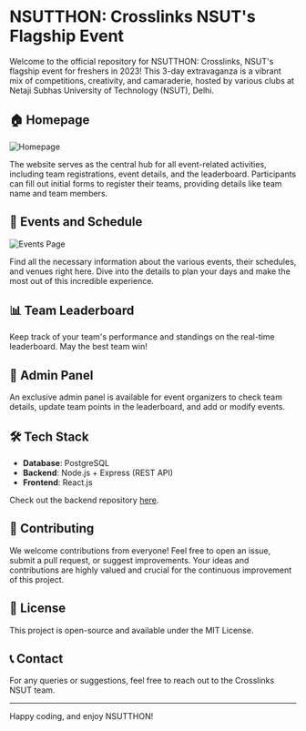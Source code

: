 # NSUTTHON: Crosslinks NSUT's Flagship Event

Welcome to the official repository for NSUTTHON: Crosslinks, NSUT's flagship event for freshers in 2023! This 3-day extravaganza is a vibrant mix of competitions, creativity, and camaraderie, hosted by various clubs at Netaji Subhas University of Technology (NSUT), Delhi.

## 🏠 Homepage
![Homepage](https://i.ibb.co/0nWD0tv/image.png)

The website serves as the central hub for all event-related activities, including team registrations, event details, and the leaderboard. Participants can fill out initial forms to register their teams, providing details like team name and team members.

## 📅 Events and Schedule
![Events Page](https://i.ibb.co/ngGdqyw/image.png)

Find all the necessary information about the various events, their schedules, and venues right here. Dive into the details to plan your days and make the most out of this incredible experience.

## 📊 Team Leaderboard
Keep track of your team's performance and standings on the real-time leaderboard. May the best team win!

## 🔐 Admin Panel
An exclusive admin panel is available for event organizers to check team details, update team points in the leaderboard, and add or modify events.

## 🛠 Tech Stack
- **Database**: PostgreSQL
- **Backend**: Node.js + Express (REST API)
- **Frontend**: React.js

Check out the backend repository [here](https://github.com/Frostbite-ai/NSUTTHON-BACKEND).

## 🤝 Contributing
We welcome contributions from everyone! Feel free to open an issue, submit a pull request, or suggest improvements. Your ideas and contributions are highly valued and crucial for the continuous improvement of this project.

## 📜 License
This project is open-source and available under the MIT License.

## 📞 Contact
For any queries or suggestions, feel free to reach out to the Crosslinks NSUT team.

---

Happy coding, and enjoy NSUTTHON!
